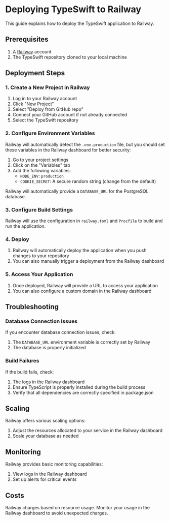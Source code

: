 # Deploying TypeSwift to Railway

This guide explains how to deploy the TypeSwift application to Railway.

## Prerequisites

1. A [Railway](https://railway.app/) account
2. The TypeSwift repository cloned to your local machine

## Deployment Steps

### 1. Create a New Project in Railway

1. Log in to your Railway account
2. Click "New Project"
3. Select "Deploy from GitHub repo"
4. Connect your GitHub account if not already connected
5. Select the TypeSwift repository

### 2. Configure Environment Variables

Railway will automatically detect the `.env.production` file, but you should set these variables in the Railway dashboard for better security:

1. Go to your project settings
2. Click on the "Variables" tab
3. Add the following variables:
   - `NODE_ENV`: `production`
   - `COOKIE_SECRET`: A secure random string (change from the default)

Railway will automatically provide a `DATABASE_URL` for the PostgreSQL database.

### 3. Configure Build Settings

Railway will use the configuration in `railway.toml` and `Procfile` to build and run the application.

### 4. Deploy

1. Railway will automatically deploy the application when you push changes to your repository
2. You can also manually trigger a deployment from the Railway dashboard

### 5. Access Your Application

1. Once deployed, Railway will provide a URL to access your application
2. You can also configure a custom domain in the Railway dashboard

## Troubleshooting

### Database Connection Issues

If you encounter database connection issues, check:
1. The `DATABASE_URL` environment variable is correctly set by Railway
2. The database is properly initialized

### Build Failures

If the build fails, check:
1. The logs in the Railway dashboard
2. Ensure TypeScript is properly installed during the build process
3. Verify that all dependencies are correctly specified in package.json

## Scaling

Railway offers various scaling options:
1. Adjust the resources allocated to your service in the Railway dashboard
2. Scale your database as needed

## Monitoring

Railway provides basic monitoring capabilities:
1. View logs in the Railway dashboard
2. Set up alerts for critical events

## Costs

Railway charges based on resource usage. Monitor your usage in the Railway dashboard to avoid unexpected charges.
